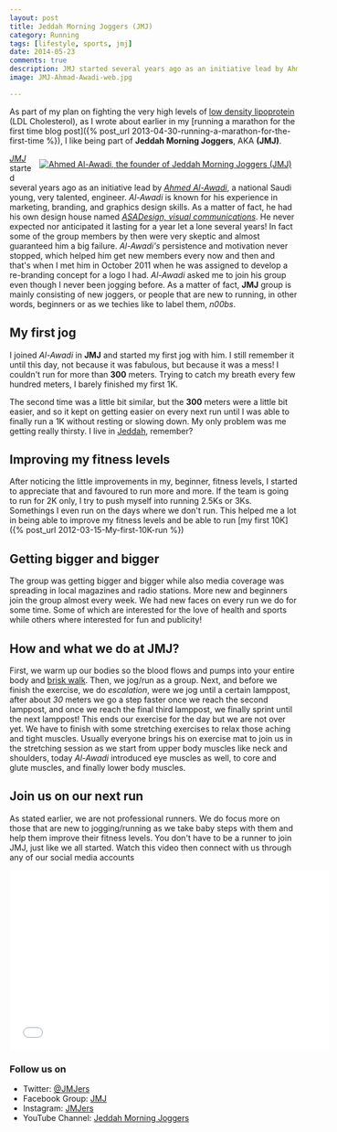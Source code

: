 ```yaml
---
layout: post
title: Jeddah Morning Joggers (JMJ)
category: Running
tags: [lifestyle, sports, jmj]
date: 2014-05-23
comments: true
description: JMJ started several years ago as an initiative lead by Ahmed Al-Awadi, a national Saudi young, very talented, engineer. Al-Awadi is known for his experience in marketing, branding, and graphics design skills. As a matter of fact, he had his own design house named ASADesign, visual communications.
image: JMJ-Ahmad-Awadi-web.jpg

---
```


As part of my plan on fighting the very high levels of [low density lipoprotein](http://en.wikipedia.org/wiki/Low-density_lipoprotein) (LDL Cholesterol), as I wrote about earlier in my [running a marathon for the first time blog post]({% post_url 2013-04-30-running-a-marathon-for-the-first-time %}), I like being part of **Jeddah Morning Joggers**, AKA **(JMJ)**.

<a href="{{ base.url }}/assets/Ahmad-al-awadi.jpg" style="display:block;float:right;text-align:center;margin:10px 10px;"><img src="{{ base.url }}/assets/Ahmad-al-awadi-web.jpg" title="Ahmed Al-Awadi, the founder of Jeddah Morning Joggers (JMJ)" /></a>

*[JMJ](https://www.facebook.com/groups/jmj.gr/)* started several years ago as an initiative lead by *[Ahmed Al-Awadi](http://instagram.com/ahmed_awadi)*, a national Saudi young, very talented, engineer. *Al-Awadi* is known for his experience in marketing, branding, and graphics design skills. As a matter of fact, he had his own design house named *[ASADesign, visual communications](http://asadesign.com.sa/)*. He never expected nor anticipated it lasting for a year let a lone several years! In fact some of the group members by then were very skeptic and almost guaranteed him a big failure. *Al-Awadi's* persistence and motivation never stopped, which helped him get new members every now and then and that's when I met him in October 2011 when he was assigned to develop a re-branding concept for a logo I had. *Al-Awadi* asked me to join his group even though I never been jogging before. As a matter of fact, **JMJ** group is mainly consisting of new joggers, or people that are new to running, in other words, beginners or as we techies like to label them, *n00bs*.

## My first jog
I joined *Al-Awadi* in **JMJ** and started my first jog with him. I still remember it until this day, not because it was fabulous, but because it was a mess! I couldn't run for more than **300** meters. Trying to catch my breath every few hundred meters, I barely finished my first 1K.

The second time was a little bit similar, but the **300** meters were a little bit easier, and so it kept on getting easier on every next run until I was able to finally run a 1K without resting or slowing down. My only problem was me getting really thirsty. I live in [Jeddah](http://en.wikipedia.org/wiki/Jeddah), remember?

## Improving my fitness levels
After noticing the little improvements in my, beginner, fitness levels, I started to appreciate that and favoured to run more and more. If the team is going to run for 2K only, I try to push myself into running 2.5Ks or 3Ks. Somethings I even run on the days where we don't run. This helped me a lot in being able to improve my fitness levels and be able to run [my first 10K]({% post_url 2012-03-15-My-first-10K-run %})

## Getting bigger and bigger
The group was getting bigger and bigger while also media coverage was spreading in local magazines and radio stations. More new and beginners join the group almost every week. We had new faces on every run we do for some time. Some of which are interested for the love of health and sports while others where interested for fun and publicity!

## How and what we do at JMJ?
First, we warm up our bodies so the blood flows and pumps into your entire body and [brisk walk](http://www.youtube.com/watch?v=YLZhIQwt6L8). Then, we jog/run as a group. Next, and before we finish the exercise, we do *escalation*, were we jog until a certain lamppost, after about *30* meters we go a step faster once we reach the second lamppost, and once we reach the final third lamppost, we finally sprint until the next lamppost! This ends our exercise for the day but we are not over yet. We have to finish with some stretching exercises to relax those aching and tight muscles. Usually everyone brings his on exercise mat to join us in the stretching session as we start from upper body muscles like neck and shoulders, today *Al-Awadi* introduced eye muscles as well, to core and glute muscles, and finally lower body muscles.

## Join us on our next run
As stated earlier, we are not professional runners. We do focus more on those that are new to jogging/running as we take baby steps with them and help them improve their fitness levels. You don't have to be a runner to join JMJ, just like we all started. Watch this video then connect with us through any of our social media accounts

<iframe width="560" height="315" src="//www.youtube.com/embed/JFloBSceRMc" frameborder="0" allowfullscreen></iframe>

### Follow us on
* Twitter: [@JMJers](https://twitter.com/jmjers)
* Facebook Group: [JMJ](https://www.facebook.com/groups/jmj.gr/)
* Instagram: [JMJers](http://instagram.com/jmjers)
* YouTube Channel: [Jeddah Morning Joggers](http://www.youtube.com/channel/UCfJKbQihqgATJ4F2dX-o5Rg)
